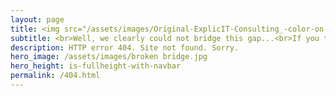 ```yaml
---
layout: page
title: <img src="/assets/images/Original-ExplicIT-Consulting_-color-on-transparent_-company-and-slogan.png" alt="ExplicIT Consulting. We bridge the gap." width="600">
subtitle: <br>Well, we clearly could not bridge this gap...<br>If you think that there is an error on our side, please <strong><a href="/contact/#impress">let us know</a></strong>.
description: HTTP error 404. Site not found. Sorry.
hero_image: /assets/images/broken bridge.jpg
hero_height: is-fullheight-with-navbar
permalink: /404.html
---
```

<script src="{{ base.url | prepend: site.url }}/assets/js/redirect_case_insensitive.js"></script>
